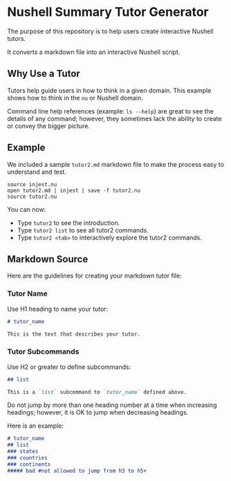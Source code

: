 # Nushell Summary Tutor Generator

The purpose of this repository is to help users create interactive Nushell tutors.

It converts a markdown file into an interactive Nushell script.

## Why Use a Tutor

Tutors help guide users in how to think in a given domain. This example shows how to think in the `nu` or Nushell domain.

Command line help references (example: `ls --help`) are great to see the details of any command; however, they sometimes lack the ability to create or convey the bigger picture.

## Example

We included a sample `tutor2.md` markdown file to make the process easy to understand and test.

```nu
source injest.nu
open tutor2.md | injest | save -f tutor2.nu
source tutor2.nu
```

You can now:

- Type `tutor2` to see the introduction.
- Type `tutor2 list` to see all tutor2 commands.
- Type `tutor2 <tab>` to interactively explore the tutor2 commands.

## Markdown Source

Here are the guidelines for creating your markdown tutor file:

### Tutor Name

Use H1 heading to name your tutor:

```md
# tutor_name

This is the text that describes your tutor.
```

### Tutor Subcommands

Use H2 or greater to define subcommands:

```md
## list

This is a `list` subcommand to `tutor_name` defined above.
```

Do not jump by more than one heading number at a time when increasing headings; however, it is OK to jump when decreasing headings.

Here is an example:

```md
# tutor_name
## list
### states
### countries
### continents
##### bad #not allowed to jump from h3 to h5+
```

